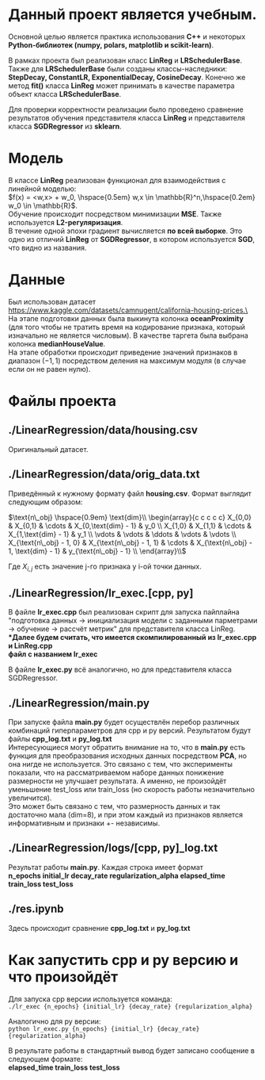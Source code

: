 Данный проект является учебным. 
=========
Основной целью является практика использования **C++** и некоторых **Python-библиотек (numpy, polars, matplotlib и scikit-learn)**.

В рамках проекта был реализован класс **LinReg** и **LRSchedulerBase**.
Также для **LRSchedulerBase** были созданы классы-наследники: **StepDecay, ConstantLR, ExponentialDecay, CosineDecay**. Конечно же метод **fit()** класса **LinReg** 
может принимать в качестве параметра объект класса **LRSchedulerBase**.

Для проверки корректности реализации было проведено сравнение результатов обучения представителя класса **LinReg** и представителя класса **SGDRegressor** из **sklearn**.


Модель
==============

В классе **LinReg** реализован функционал для взаимодействия с линейной моделью:\
$f(x) = <w,x> + w_0, \hspace{0.5em} w,x \in \mathbb{R}^n,\hspace{0.2em} w_0 \in \mathbb{R}$.\
Обучение происходит посредством минимизации **MSE**. 
Также используется **L2-регуляризация**.\
В течение одной эпохи градиент вычисляется **по всей выборке**. Это одно из отличий **LinReg** от **SGDRegressor**, в котором используется **SGD**, что видно из названия.

Данные
===============
Был использован датасет https://www.kaggle.com/datasets/camnugent/california-housing-prices.\
На этапе подготовки данных была выкинута колонка **oceanProximity** (для того чтобы не тратить время на кодирование признака, который изначально не является числовым).
В качестве таргета была выбрана колонка **medianHouseValue**.\
На этапе обработки происходит приведение значений признаков в диапазон $(-1, 1)$
посредством деления на максимум модуля (в случае если он не равен нулю).


Файлы проекта
==================

./LinearRegression/data/housing.csv
---------------
Оригинальный датасет.

./LinearRegression/data/orig_data.txt
---------------
Приведённый к нужному формату файл **housing.csv**.
Формат выглядит следующим образом:



$\text{n\_obj} \hspace{0.9em} \text{dim}\\
\begin{array}{c c c c c}
X_{0,0} & X_{0,1} & \cdots & X_{0,\text{dim} - 1} & y_0 \\
X_{1,0} & X_{1,1} & \cdots & X_{1,\text{dim} - 1} & y_1 \\
\vdots & \vdots & \ddots & \vdots & \vdots \\
X_{\text{n\_obj} - 1, 0} & X_{\text{n\_obj} - 1, 1} & \cdots & X_{\text{n\_obj} - 1, \text{dim} - 1} & y_{\text{n\_obj} - 1} \\
\end{array}\\$


Где $X_{i,j}$ есть значение j-го признака у i-ой точки данных.


./LinearRegression/lr_exec.[cpp, py]
--------------------------
В файле **lr_exec.cpp** был реализован скрипт для запуска пайплайна 
"подготовка данных -> инициализация модели с заданными парметрами -> обучение -> рассчёт метрик" для представителя класса LinReg.\
__*Далее будем считать, что имеется скомпилированный из lr_exec.cpp и LinReg.cpp\
 файл с названием lr_exec__


В файле **lr_exec.py** всё аналогично, но для представителя класса SGDRegressor.


./LinearRegression/main.py
--------------
При запуске файла **main.py** будет осуществлён перебор различных комбинаций гиперпараметров для cpp и py версий. Результатом будут файлы **cpp_log.txt** и **py_log.txt**\
Интересующиеся могут обратить внимание на то, что в **main.py** есть функция для преобразования исходных данных посредством **PCA**, но она нигде не используется.
Это связано с тем, что эксперименты показали, что на рассматриваемом наборе данных понижение размерности не улучшает результата. А именно, не произойдёт уменьшение test_loss или train_loss (но скорость работы незначительно увеличится).\
 Это может быть связано с тем, что размерность данных и так достаточно мала (dim=8), и при этом каждый из признаков является информативным и признаки +- независимы.


./LinearRegression/logs/[cpp, py]_log.txt
---------------
Результат работы **main.py**. Каждая строка имеет формат\
__n_epochs initial_lr decay_rate regularization_alpha elapsed_time train_loss test_loss__


./res.ipynb
---------------
Здесь происходит сравнение **cpp_log.txt** и **py_log.txt**


Как запустить cpp и py версию и что произойдёт
=============
Для запуска cpp версии используется команда:\
`./lr_exec {n_epochs} {initial_lr} {decay_rate} {regularization_alpha}`

Аналогично для py версии:\
`python lr_exec.py {n_epochs} {initial_lr} {decay_rate} {regularization_alpha}`

В результате работы в стандартный вывод будет записано сообщение в cледующем формате:\
__elapsed_time train_loss test_loss__








